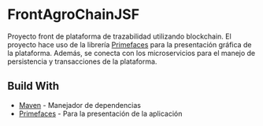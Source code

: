 # FrontAgroChainJSF
Proyecto front de plataforma de trazabilidad utilizando blockchain. El proyecto hace uso de la librería [Primefaces](https://www.primefaces.org/) para la presentación gráfica de la plataforma. Además, se conecta con los microservicios para el manejo de persistencia y transacciones de la plataforma.

## Build With

* [Maven](https://maven.apache.org/) - Manejador de dependencias
* [Primefaces](https://www.primefaces.org/) - Para la presentación de la aplicación
